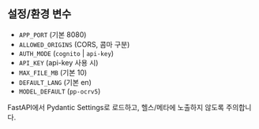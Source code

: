 ## 설정/환경 변수

- `APP_PORT` (기본 8080)
- `ALLOWED_ORIGINS` (CORS, 콤마 구분)
- `AUTH_MODE` (`cognito` | `api-key`)
- `API_KEY` (api-key 사용 시)
- `MAX_FILE_MB` (기본 10)
- `DEFAULT_LANG` (기본 en)
- `MODEL_DEFAULT` (`pp-ocrv5`)

FastAPI에서 Pydantic Settings로 로드하고, 헬스/메타에 노출하지 않도록 주의합니다.
